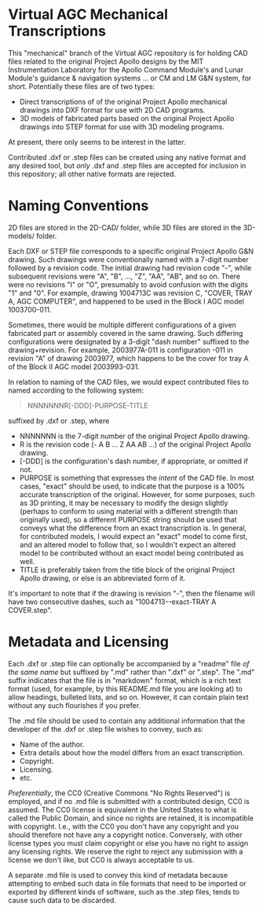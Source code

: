 # Virtual AGC Mechanical Transcriptions

This "mechanical" branch of the Virtual AGC repository is for holding CAD files related to the original Project Apollo designs by the MIT Instrumentation Laboratory for the Apollo Command Module's and Lunar Module's guidance & navigation systems ... or CM and LM G&N system, for short.  Potentially these files are of two types:

* Direct transcriptions of of the original Project Apollo mechanical drawings into DXF format for use with 2D CAD programs.
* 3D models of fabricated parts based on the original Project Apollo drawings into STEP format for use with 3D modeling programs.

At present, there only seems to be interest in the latter.

Contributed .dxf or .step files can be created using any native format and any desired tool, but _only_ .dxf and .step files are accepted for inclusion in this repository; all other native formats are rejected.  

# Naming Conventions

2D files are stored in the 2D-CAD/ folder, while 3D files are stored in the 3D-models/ folder.

Each DXF or STEP file corresponds to a specific original Project Apollo G&N drawing.  Such drawings were conventionally named with a 7-digit number followed by a revision code.  The initial drawing had revision code "-", while subsequent revisions were "A", "B", ..., "Z", "AA", "AB", and so on.  There were no revisions "I" or "O", presumably to avoid confusion with the digits "1" and "0".  For example, drawing 1004713C was revision C, "COVER, TRAY A, AGC COMPUTER", and happened to be used in the Block I AGC model 1003700-011.

Sometimes, there would be multiple different configurations of a given fabricated part or assembly covered in the same drawing. Such differing configurations were designated by a 3-digit "dash number" suffixed to the drawing+revision.  For example, 2003977A-011 is configuration -011 in revision "A" of drawing 2003977, which happens to be the cover for tray A of the Block II AGC model 2003993-031.

In relation to naming of the CAD files, we would expect contributed files to named according to the following system:

> NNNNNNNR[-DDD]-PURPOSE-TITLE

suffixed by .dxf or .step, where

* NNNNNNN is the 7-digit number of the original Project Apollo drawing.
* R is the revision code (- A B ... Z AA AB ...) of the original Project Apollo drawing.
* [-DDD] is the configuration's dash number, if appropriate, or omitted if not.
* PURPOSE is something that expresses the _intent_ of the CAD file.  In most cases, "exact" should be used, to indicate that the purpose is a 100% accurate transcription of the original.  However, for some purposes, such as 3D printing, it may be necessary to modify the design slightly (perhaps to conform to using material with a different strength than originally used), so a different PURPOSE string should be used that conveys what the difference from an exact transcription is.  In general, for contributed models, I would expect an "exact" model to come first, and an altered model to follow that, so I wouldn't expect an altered model to be contributed without an exact model being contributed as well.
* TITLE is preferably taken from the title block of the original Project Apollo drawing, or else is an abbreviated form of it.

It's important to note that if the drawing is revision "-", then the filename will have two consecutive dashes, such as "1004713--exact-TRAY A COVER.step".

# Metadata and Licensing

Each .dxf or .step file can optionally be accompanied by a "readme" file _of the same name_ but suffixed by ".md" rather than ".dxf" or ".step".  The ".md" suffix indicates that the file is in "markdown" format, which is a rich text format (used, for example, by this README.md file you are looking at) to allow headings, bulleted lists, and so on.  However, it can contain plain text without any such flourishes if you prefer.

The .md file should be used to contain any additional information that the developer of the .dxf or .step file wishes to convey, such as:

* Name of the author.
* Extra details about how the model differs from an exact transcription.
* Copyright.
* Licensing.
* etc.

_Preferentially_, the CC0 (Creative Commons "No Rights Reserved") is employed, and if no .md file is submitted with a contributed design, CC0 is assumed.  The CC0 license is equivalent in the United States to what is called the Public Domain, and since no rights are retained, it is incompatible with copyright.  I.e., with the CC0 you don't have any copyright and you should therefore not have any a copyright notice.  Conversely, with other license types you must claim copyright or else you have no right to assign any licensing rights.  We reserve the right to reject any submission with a license we don't like, but CC0 is always acceptable to us.

A separate .md file is used to convey this kind of metadata because attempting to embed such data in file formats that need to be imported or exported by different kinds of software, such as the .step files, tends to cause such data to be discarded.
